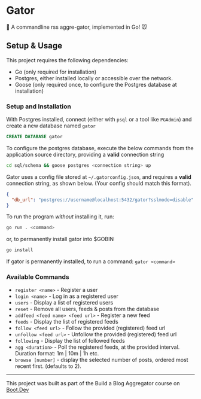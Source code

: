 # Gator

📝 A commandline rss aggre-gator, implemented in Go! 🐭

## Setup & Usage

This project requires the following dependencies:

- Go (only required for installation)
- Postgres, either installed locally or accessible over the network.
- Goose (only required once, to configure the Postgres database at installation)

### Setup and Installation

With Postgres installed, connect (either with `psql` or a tool like `PGAdmin`) and create a new database named `gator`
```SQL
CREATE DATABASE gator
```

To configure the postgres database, execute the below commands from the application source directory, providing a **valid** connection string
```bash
cd sql/schema && goose postgres <connection string> up
```

Gator uses a config file stored at `~/.gatorconfig.json`, and requires a **valid** connection string, as shown below. (Your config should match this format).
```json
{
  "db_url": "postgres://username@localhost:5432/gator?sslmode=disable"
}
```

To run the program *without* installing it, run:
```bash
go run . <command>
```
or, to permanently install gator into $GOBIN
```bash
go install
```

If gator is permanently installed, to run a command: `gator <command>`

### Available Commands
- `register <name>` - Register a user
- `login <name>` - Log in as a registered user
- `users` - Display a list of registered users
- `reset` - Remove all users, feeds & posts from the database
- `addfeed <feed name> <feed url>` - Register a new feed
- `feeds` - Display the list of registered feeds
- `follow <feed url>` - Follow the provided (registered) feed url
- `unfollow <feed url>` - Unfollow the provided (registered) feed url
- `following` - Display the list of followed feeds
- `agg <duration>` - Poll the registered feeds, at the provided interval. Duration format: 1m | 10m | 1h etc.
- `browse [number]` - display the selected number of posts, ordered most recent first. (defaults to 2).

---

This project was built as part of the Build a Blog Aggregator course on [Boot.Dev](https://www.boot.dev/courses/build-blog-aggregator-golang)
